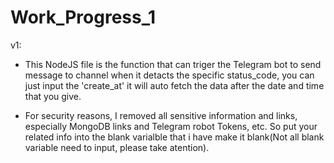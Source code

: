 # Work_Progress_1

v1:
* This NodeJS file is the function that can triger the Telegram bot to send message to channel when it detacts the specific status_code, you can just input the 'create_at' it will auto fetch the data after the date and time that you give.
  
* For security reasons, I removed all sensitive information and links, especially MongoDB links and Telegram robot Tokens, etc. So put your related info into the blank varialble that i have make it blank(Not all blank variable need to input, please take atention).
